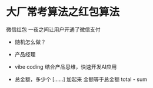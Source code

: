 # 大厂常考算法之红包算法
微信红包 一夜之间让用户开通了微信支付
- 随机怎么做？
- 产品经理
- vibe coding 结合产品思维，快速开发AI应用

- 总金额，多少个
  [......]
  加起来 金额等于总金额
  total - sum 
